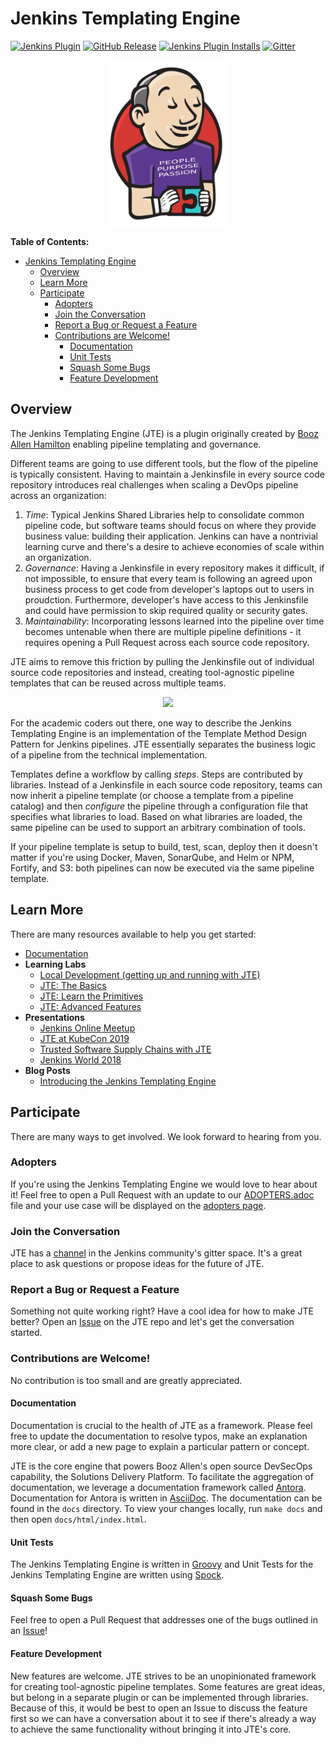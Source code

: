 # Jenkins Templating Engine

[![Jenkins Plugin](https://img.shields.io/jenkins/plugin/v/templating-engine.svg)](https://plugins.jenkins.io/templating-engine)
[![GitHub Release](https://img.shields.io/github/v/release/jenkinsci/templating-engine-plugin.svg?label=release)](https://github.com/jenkinsci/templating-engine-plugin/releases/latest)
[![Jenkins Plugin Installs](https://img.shields.io/jenkins/plugin/i/templating-engine.svg?color=blue)](https://plugins.jenkins.io/templating-engine)
[![Gitter](https://badges.gitter.im/jenkinsci/templating-engine-plugin.svg)](https://gitter.im/jenkinsci/templating-engine-plugin)

<div align="center">
   <img src="docs/modules/ROOT/images/jte.png" width="192">
</div>

**Table of Contents:**
- [Jenkins Templating Engine](#jenkins-templating-engine)
  - [Overview](#overview)
  - [Learn More](#learn-more)
  - [Participate](#participate)
    - [Adopters](#adopters)
    - [Join the Conversation](#join-the-conversation)
    - [Report a Bug or Request a Feature](#report-a-bug-or-request-a-feature)
    - [Contributions are Welcome!](#contributions-are-welcome)
      - [Documentation](#documentation)
      - [Unit Tests](#unit-tests)
      - [Squash Some Bugs](#squash-some-bugs)
      - [Feature Development](#feature-development)

## Overview

The Jenkins Templating Engine (JTE) is a plugin originally created by [Booz Allen Hamilton](https://www.boozallen.com/) enabling pipeline templating and governance.  

Different teams are going to use different tools, but the flow of the pipeline is typically consistent. Having to maintain a Jenkinsfile in every source code repository introduces real challenges when scaling a DevOps pipeline across an organization: 

1. *Time*:  Typical Jenkins Shared Libraries help to consolidate common pipeline code, but software teams should focus on where they provide business value: building their application.  Jenkins can have a nontrivial learning curve and there's a desire to achieve economies of scale within an organization. 
2. *Governance*: Having a Jenkinsfile in every repository makes it difficult, if not impossible, to ensure that every team is following an agreed upon business process to get code from developer's laptops out to users in proudction.  Furthermore, developer's have access to this Jenkinsfile and could have permission to skip required quality or security gates. 
3. *Maintainability*:  Incorporating lessons learned into the pipeline over time becomes untenable when there are multiple pipeline definitions - it requires opening a Pull Request across each source code repository. 

JTE aims to remove this friction by pulling the Jenkinsfile out of individual source code repositories and instead, creating tool-agnostic pipeline templates that can be reused across multiple teams. 

<div align="center">
   <img src="docs/modules/ROOT/images/jte.gif">
</div>

For the academic coders out there, one way to describe the Jenkins Templating Engine is an implementation of the Template Method Design Pattern for Jenkins pipelines.  JTE essentially separates the business logic of a pipeline from the technical implementation.  

Templates define a workflow by calling *steps*.  Steps are contributed by libraries. Instead of a Jenkinsfile in each source code repository, teams can now inherit a pipeline template (or choose a template from a pipeline catalog) and then *configure* the pipeline through a configuration file that specifies what libraries to load.  Based on what libraries are loaded, the same pipeline can be used to support an arbitrary combination of tools.  

If your pipeline template is setup to build, test, scan, deploy then it doesn't matter if you're using Docker, Maven, SonarQube, and Helm or NPM, Fortify, and S3: both pipelines can now be executed via the same pipeline template. 

## Learn More

There are many resources available to help you get started: 

- [Documentation](https://boozallen.github.io/sdp-docs/jte/1.5.2/index.html)
- **Learning Labs**
  - [Local Development (getting up and running with JTE)](https://boozallen.github.io/sdp-docs/learning-labs/1/local-development/index.html)
  - [JTE: The Basics](https://boozallen.github.io/sdp-docs/learning-labs/1/jte-the-basics/index.html)
  - [JTE: Learn the Primitives](https://boozallen.github.io/sdp-docs/learning-labs/1/jte-primitives/index.html)
  - [JTE: Advanced Features](https://boozallen.github.io/sdp-docs/learning-labs/1/jte-advanced-features/index.html)
- **Presentations**
  - [Jenkins Online Meetup](https://www.youtube.com/watch?v=pz_kPpb9C1w&feature=youtu.be)
  - [JTE at KubeCon 2019](https://www.youtube.com/watch?v=OClSwxhsspA)
  - [Trusted Software Supply Chains with JTE](https://www.youtube.com/watch?v=TMxUAi3XXOg&list=PLj6h78yzYM2MGKo_LNRA-lhxlNXwiDJDT&index=5&t=0s)
  - [Jenkins World 2018](https://www.youtube.com/watch?v=BM9Vmsh2iMI)
- **Blog Posts**
  - [Introducing the Jenkins Templating Engine](https://jenkins.io/blog/2019/05/09/templating-engine/)


## Participate 

There are many ways to get involved. We look forward to hearing from you. 

### Adopters 

If you're using the Jenkins Templating Engine we would love to hear about it!  Feel free to open a Pull Request with an update to our [ADOPTERS.adoc](https://github.com/jenkinsci/templating-engine-plugin/blob/master/docs/modules/ROOT/pages/ADOPTERS.adoc) file and your use case will be displayed on the [adopters page](https://boozallen.github.io/sdp-docs/jte/1.5.2/ADOPTERS.html). 

### Join the Conversation

JTE has a [channel](https://gitter.im/jenkinsci/templating-engine-plugin) in the Jenkins community's gitter space.  It's a great place to ask questions or propose ideas for the future of JTE. 

### Report a Bug or Request a Feature 

Something not quite working right?  Have a cool idea for how to make JTE better?  Open an [Issue](https://github.com/jenkinsci/templating-engine-plugin/issues) on the JTE repo and let's get the conversation started. 

### Contributions are Welcome! 

No contribution is too small and are greatly appreciated.

#### Documentation 

Documentation is crucial to the health of JTE as a framework.  Please feel free to update the documentation to resolve typos, make an explanation more clear, or add a new page to explain a particular pattern or concept.

JTE is the core engine that powers Booz Allen's open source DevSecOps capability, the Solutions Delivery Platform.  To facilitate the aggregation of documentation, we leverage a documentation framework called [Antora](https://antora.org/). Documentation for Antora is written in [AsciiDoc](https://asciidoctor.org/). The documentation can be found in the ``docs`` directory.  To view your changes locally, run ``make docs`` and then open ``docs/html/index.html``. 

#### Unit Tests

The Jenkins Templating Engine is written in [Groovy](https://groovy-lang.org/) and Unit Tests for the Jenkins Templating Engine are written using [Spock](http://spockframework.org/spock/docs/1.3/all_in_one.html). 

#### Squash Some Bugs 

Feel free to open a Pull Request that addresses one of the bugs outlined in an [Issue](https://github.com/jenkinsci/templating-engine-plugin/issues)! 

#### Feature Development 

New features are welcome. JTE strives to be an unopinionated framework for creating tool-agnostic pipeline templates.  Some features are great ideas, but belong in a separate plugin or can be implemented through libraries.  Because of this, it would be best to open an Issue to discuss the feature first so we can have a conversation about it to see if there's already a way to achieve the same functionality without bringing it into JTE's core. 